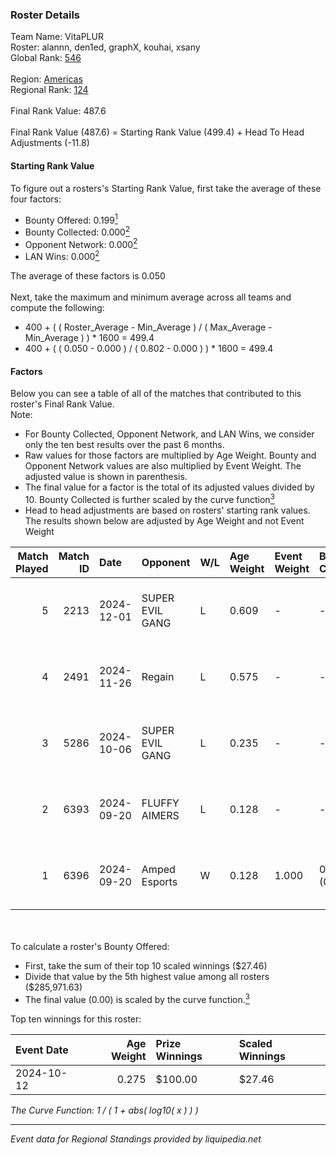 ### Roster Details<br />
Team Name: VitaPLUR<br />
Roster: alannn, den1ed, graphX, kouhai, xsany<br />
Global Rank: [546](../../standings_global_2025_02_28.md)<br />
<br />
Region: [Americas]( ../../standings_americas_2025_02_28.md)<br />
Regional Rank: [124]( ../../standings_americas_2025_02_28.md)<br />
<br />
Final Rank Value:  487.6<br />
<br />
Final Rank Value (487.6) = Starting Rank Value (499.4) + Head To Head Adjustments (-11.8)<br />

#### Starting Rank Value<br />
To figure out a rosters's Starting Rank Value, first take the average of these four factors:<br />
- Bounty Offered: 0.199[<sup>1</sup>](#table2)
- Bounty Collected: 0.000[<sup>2</sup>](#table1)
- Opponent Network: 0.000[<sup>2</sup>](#table1)
- LAN Wins: 0.000[<sup>2</sup>](#table1)

The average of these factors is 0.050<br />
<br />
Next, take the maximum and minimum average across all teams and compute the following:<br />
- 400 + ( ( Roster_Average - Min_Average ) / ( Max_Average - Min_Average ) ) * 1600 = 499.4
- 400 + ( ( 0.050 - 0.000 ) / ( 0.802 - 0.000 ) ) * 1600 = 499.4


#### Factors<br />
Below you can see a table of all of the matches that contributed to this roster's Final Rank Value.<br />
Note:<br />

- For Bounty Collected, Opponent Network, and LAN Wins, we consider only the ten best results over the past 6 months.
- Raw values for those factors are multiplied by Age Weight. Bounty and Opponent Network values are also multiplied by Event Weight. The adjusted value is shown in parenthesis.
- The final value for a factor is the total of its adjusted values divided by 10. Bounty Collected is further scaled by the curve function[<sup>3</sup>](#curveFunction)
- Head to head adjustments are based on rosters' starting rank values. The results shown below are adjusted by Age Weight and not Event Weight
<span id="table1"></span><br />


| Match Played | Match ID | Date       | Opponent        | W/L | Age Weight | Event Weight | Bounty Collected | Opponent Network | LAN Wins  | H2H Adj. | Roster                                |
| -: | -: | :- | :- | :- | :- | :- | :- | :- | :- | -: | :- |
|            5 |     2213 | 2024-12-01 | SUPER EVIL GANG | L   | 0.609      | -            | -                | -                | -         |    -2.81 | alannn, den1ed, graphX, kouhai, xsany |
|            4 |     2491 | 2024-11-26 | Regain          | L   | 0.575      | -            | -                | -                | -         |    -8.90 | alannn, den1ed, graphX, kouhai, xsany |
|            3 |     5286 | 2024-10-06 | SUPER EVIL GANG | L   | 0.235      | -            | -                | -                | -         |    -1.11 | Beast, chante, graphX, kouhai, xsany  |
|            2 |     6393 | 2024-09-20 | FLUFFY AIMERS   | L   | 0.128      | -            | -                | -                | -         |    -0.45 | chante, graphX, kouhai, taggy, xsany  |
|            1 |     6396 | 2024-09-20 | Amped Esports   | W   | 0.128      | 1.000        | 0.000 (0.000)    | 0.000 (0.000)    | 0 (0.000) |     1.47 | chante, graphX, kouhai, taggy, xsany  |

<br />
<span id="table2"></span><br />
To calculate a roster's Bounty Offered:<br />

- First, take the sum of their top 10 scaled winnings ($27.46)
- Divide that value by the 5th highest value among all rosters ($285,971.63)
- The final value (0.00) is scaled by the curve function.[<sup>3</sup>](#curveFunction)

Top ten winnings for this roster:<br />

| Event Date | Age Weight | Prize Winnings | Scaled Winnings |
| :- | -: | :- | :- |
| 2024-10-12 |      0.275 | $100.00        | $27.46          |


<span id="curveFunction"></span>_The Curve Function: 1 / ( 1 + abs( log10( x ) ) )_<br />

---
_Event data for Regional Standings provided by liquipedia.net_<br />
